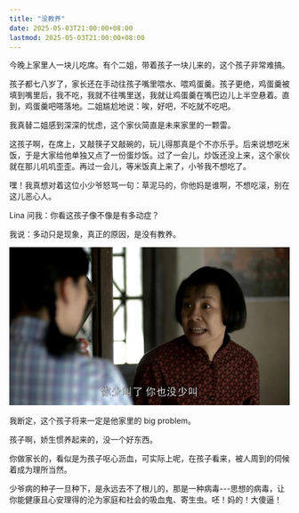 ```yaml
---
title: "没教养"
date: 2025-05-03T21:00:00+08:00
lastmod: 2025-05-03T21:00:00+08:00
---
```


<!--more-->

今晚上家里人一块儿吃席。有个二姐，带着孩子一块儿来的，这个孩子非常难搞。

孩子都七八岁了，家长还在手动往孩子嘴里喂水、喂鸡蛋羹。孩子更绝，鸡蛋羹被填到嘴里后，我不吃，我就不往嘴里送，我就让鸡蛋羹在嘴巴边儿上半空悬着。直到，鸡蛋羹吧嗒落地。二姐尴尬地说：唉，好吧，不吃就不吃吧。

我真替二姐感到深深的忧虑，这个家伙简直是未来家里的一颗雷。

这孩子啊，在席上，又敲筷子又敲碗的，玩儿得那真是个不亦乐乎。后来说想吃米饭，于是大家给他单独又点了一份蛋炒饭。过了一会儿，炒饭还没上来，这个家伙就在那儿叽叽歪歪。再过一会儿，等米饭真上来了，小爷我不想吃了。

嘿！我真想对着这位小少爷怒骂一句：草泥马的，你他妈是谁啊，不想吃滚，别在这儿恶心人。

Lina 问我：你看这孩子像不像是有多动症？

我说：多动只是现象，真正的原因，是没有教养。

![](shaojiao.jpeg)

我断定，这个孩子将来一定是他家里的 big problem。

孩子啊，娇生惯养起来的，没一个好东西。

你做家长的，看似是为孩子呕心沥血，可实际上呢，在孩子看来，被人周到的伺候着成为理所当然。

少爷病的种子一旦种下，是永远去不了根儿的，那是一种病毒---思想的病毒，让你能健康且心安理得的沦为家庭和社会的吸血鬼、寄生虫。呸！妈的！大傻逼！